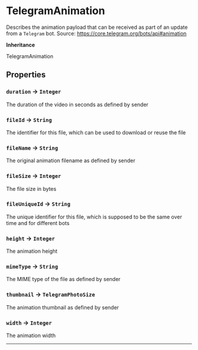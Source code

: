 # TelegramAnimation

Describes the animation payload that can be received as part of an update from a `Telegram` bot.
Source: https://core.telegram.org/bots/api#animation

**Inheritance**

TelegramAnimation

## Properties

### `duration` → `Integer`

The duration of the video in seconds as defined by sender

### `fileId` → `String`

The identifier for this file, which can be used to download or reuse the file

### `fileName` → `String`

The original animation filename as defined by sender

### `fileSize` → `Integer`

The file size in bytes

### `fileUniqueId` → `String`

The unique identifier for this file, which is supposed to be the same over time and for different bots

### `height` → `Integer`

The animation height

### `mimeType` → `String`

The MIME type of the file as defined by sender

### `thumbnail` → `TelegramPhotoSize`

The animation thumbnail as defined by sender

### `width` → `Integer`

The animation width

---
